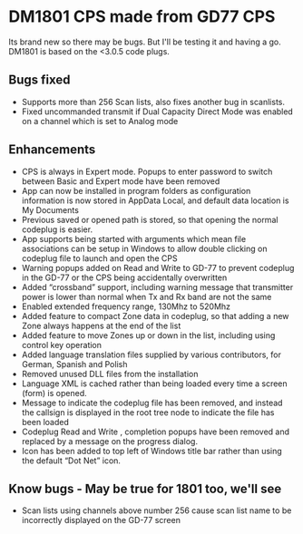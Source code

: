 # DM1801 CPS made from GD77 CPS
Its brand new so there may be bugs. But I'll be testing it and having a go. DM1801 is based on the <3.0.5 code plugs.


## Bugs fixed

* Supports more than 256 Scan lists, also fixes another bug in scanlists.
* Fixed uncommanded transmit if Dual Capacity Direct Mode was enabled on a channel which is set to Analog mode

## Enhancements
* CPS is always in Expert mode. Popups to enter password to switch between Basic and Expert mode have been removed
* App can now be installed in program folders as configuration information is now stored in AppData Local, and default data location is My Documents
* Previous saved or opened path is stored, so that opening the normal codeplug is easier.
* App supports being started with arguments which mean file associations can be setup in Windows to allow double clicking on codeplug file to launch and open the CPS
* Warning popups added on Read and Write to GD-77 to prevent codeplug in the GD-77 or the CPS being accidentally overwritten
* Added “crossband” support, including warning message that transmitter power is lower than normal when Tx and Rx band are not the same
* Enabled extended frequency range, 130Mhz to 520Mhz
* Added feature to compact Zone data in codeplug, so that adding a new Zone always happens at the end of the list
* Added feature to move Zones up or down in the list, including using control key operation
* Added language translation files supplied by various contributors, for German, Spanish and Polish
* Removed unused DLL files from the installation
* Language XML is cached rather than being loaded every time a screen (form) is opened.
* Message to indicate the codeplug file has been removed, and instead the callsign is displayed in the root tree node to indicate the file has been loaded
* Codeplug Read and Write , completion popups have been removed and replaced by a message on the progress dialog.
* Icon has been added to top left of Windows title bar rather than using the default “Dot Net” icon.

## Know bugs - May be true for 1801 too, we'll see

* Scan lists using channels above number 256 cause scan list name to be incorrectly displayed on the GD-77 screen
